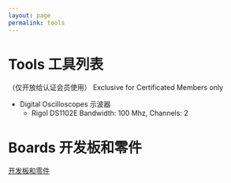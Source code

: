 ```yaml
---
layout: page
permalink: tools
---
```


# Tools 工具列表

（仅开放给认证会员使用）
Exclusive for Certificated Members only

 * Digital Oscilloscopes 示波器 
    * Rigol DS1102E Bandwidth: 100 Mhz, Channels: 2

# Boards 开发板和零件

[开发板和零件](boards-and-parts/boards)

